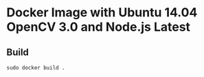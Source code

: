 # Docker Image with Ubuntu 14.04 OpenCV 3.0 and Node.js Latest


## Build

``sudo docker build .``

